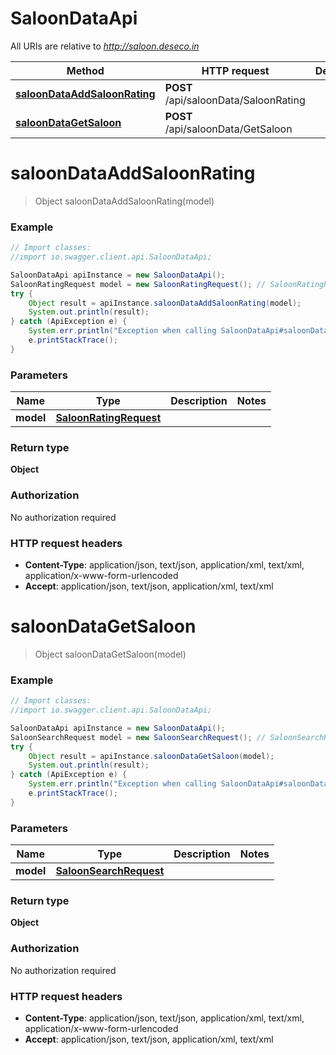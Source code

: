 # SaloonDataApi

All URIs are relative to *http://saloon.deseco.in*

Method | HTTP request | Description
------------- | ------------- | -------------
[**saloonDataAddSaloonRating**](SaloonDataApi.md#saloonDataAddSaloonRating) | **POST** /api/saloonData/SaloonRating | 
[**saloonDataGetSaloon**](SaloonDataApi.md#saloonDataGetSaloon) | **POST** /api/saloonData/GetSaloon | 


<a name="saloonDataAddSaloonRating"></a>
# **saloonDataAddSaloonRating**
> Object saloonDataAddSaloonRating(model)



### Example
```java
// Import classes:
//import io.swagger.client.api.SaloonDataApi;

SaloonDataApi apiInstance = new SaloonDataApi();
SaloonRatingRequest model = new SaloonRatingRequest(); // SaloonRatingRequest | 
try {
    Object result = apiInstance.saloonDataAddSaloonRating(model);
    System.out.println(result);
} catch (ApiException e) {
    System.err.println("Exception when calling SaloonDataApi#saloonDataAddSaloonRating");
    e.printStackTrace();
}
```

### Parameters

Name | Type | Description  | Notes
------------- | ------------- | ------------- | -------------
 **model** | [**SaloonRatingRequest**](SaloonRatingRequest.md)|  |

### Return type

**Object**

### Authorization

No authorization required

### HTTP request headers

 - **Content-Type**: application/json, text/json, application/xml, text/xml, application/x-www-form-urlencoded
 - **Accept**: application/json, text/json, application/xml, text/xml

<a name="saloonDataGetSaloon"></a>
# **saloonDataGetSaloon**
> Object saloonDataGetSaloon(model)



### Example
```java
// Import classes:
//import io.swagger.client.api.SaloonDataApi;

SaloonDataApi apiInstance = new SaloonDataApi();
SaloonSearchRequest model = new SaloonSearchRequest(); // SaloonSearchRequest | 
try {
    Object result = apiInstance.saloonDataGetSaloon(model);
    System.out.println(result);
} catch (ApiException e) {
    System.err.println("Exception when calling SaloonDataApi#saloonDataGetSaloon");
    e.printStackTrace();
}
```

### Parameters

Name | Type | Description  | Notes
------------- | ------------- | ------------- | -------------
 **model** | [**SaloonSearchRequest**](SaloonSearchRequest.md)|  |

### Return type

**Object**

### Authorization

No authorization required

### HTTP request headers

 - **Content-Type**: application/json, text/json, application/xml, text/xml, application/x-www-form-urlencoded
 - **Accept**: application/json, text/json, application/xml, text/xml

